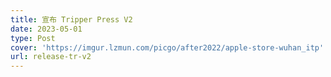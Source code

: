 ```yaml
---
title: 宣布 Tripper Press V2
date: 2023-05-01
type: Post
cover: 'https://imgur.lzmun.com/picgo/after2022/apple-store-wuhan_itp'
url: release-tr-v2
---
```



